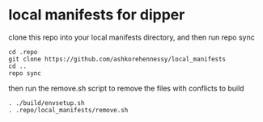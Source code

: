 # local manifests for dipper

clone this repo into your local manifests directory, and then run repo sync

```
cd .repo
git clone https://github.com/ashkorehennessy/local_manifests
cd ..
repo sync
```

then run the remove.sh script to remove the files with conflicts to build

```
. ./build/envsetup.sh
. .repo/local_manifests/remove.sh
```
